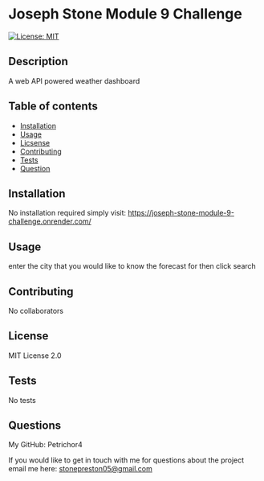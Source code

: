 
  # Joseph Stone Module 9 Challenge
  [![License: MIT](https://img.shields.io/badge/License-MIT-yellow.svg)](https://opensource.org/licenses/MIT)
  ## Description

  A web API powered weather dashboard
  ## Table of contents

  * [Installation](#installation)
  * [Usage](#usage)
  * [Licsense](#license)
  * [Contributing](#contributing)
  * [Tests](#tests)
  * [Question](#questions)
  ## Installation

  No installation required simply visit: https://joseph-stone-module-9-challenge.onrender.com/
  ## Usage

  enter the city that you would like to know the forecast for then click search
  ## Contributing

  No collaborators
  
  ## License

  MIT License 2.0

  

  ## Tests

  No tests
  ## Questions

  My GitHub:
  Petrichor4

  If you would like to get in touch with me for questions about the project email me here:
  stonepreston05@gmail.com
